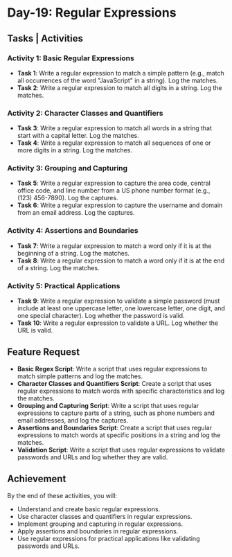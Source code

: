 # Day-19: Regular Expressions

## Tasks | Activities

### Activity 1: Basic Regular Expressions

- **Task 1**: Write a regular expression to match a simple pattern (e.g., match all occurrences of the word "JavaScript" in a string). Log the matches.
- **Task 2**: Write a regular expression to match all digits in a string. Log the matches.

### Activity 2: Character Classes and Quantifiers

- **Task 3**: Write a regular expression to match all words in a string that start with a capital letter. Log the matches.
- **Task 4**: Write a regular expression to match all sequences of one or more digits in a string. Log the matches.

### Activity 3: Grouping and Capturing

- **Task 5**: Write a regular expression to capture the area code, central office code, and line number from a US phone number format (e.g., (123) 456-7890). Log the captures.
- **Task 6**: Write a regular expression to capture the username and domain from an email address. Log the captures.

### Activity 4: Assertions and Boundaries

- **Task 7**: Write a regular expression to match a word only if it is at the beginning of a string. Log the matches.
- **Task 8**: Write a regular expression to match a word only if it is at the end of a string. Log the matches.

### Activity 5: Practical Applications

- **Task 9**: Write a regular expression to validate a simple password (must include at least one uppercase letter, one lowercase letter, one digit, and one special character). Log whether the password is valid.
- **Task 10**: Write a regular expression to validate a URL. Log whether the URL is valid.

## Feature Request

- **Basic Regex Script**: Write a script that uses regular expressions to match simple patterns and log the matches.
- **Character Classes and Quantifiers Script**: Create a script that uses regular expressions to match words with specific characteristics and log the matches.
- **Grouping and Capturing Script**: Write a script that uses regular expressions to capture parts of a string, such as phone numbers and email addresses, and log the captures.
- **Assertions and Boundaries Script**: Create a script that uses regular expressions to match words at specific positions in a string and log the matches.
- **Validation Script**: Write a script that uses regular expressions to validate passwords and URLs and log whether they are valid.

## Achievement

By the end of these activities, you will:

- Understand and create basic regular expressions.
- Use character classes and quantifiers in regular expressions.
- Implement grouping and capturing in regular expressions.
- Apply assertions and boundaries in regular expressions.
- Use regular expressions for practical applications like validating passwords and URLs.
